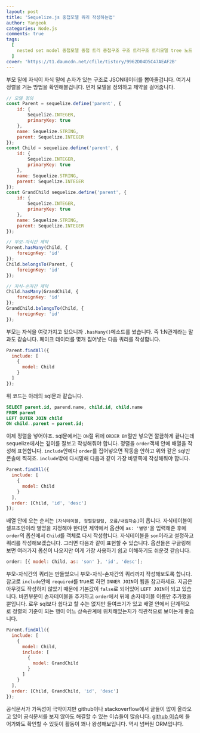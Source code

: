 ```yaml
---
layout: post
title: 'Sequelize.js 중첩모델 쿼리 작성하는법'
author: Yangeok
categories: Node.js
comments: true
tags:
  [
    nested set model 중첩모델 중첩 트리 중첩구조 구조 트리구조 트리모델 tree 노드 부모 자식 node parent child 시퀄 시퀄라이즈 자바스크립트 js javascript 노드제이에스 nodejs node.js,
  ]
cover: 'https://t1.daumcdn.net/cfile/tistory/9962D04D5C47AEAF2B'
---
```


부모 밑에 자식이 자식 밑에 손자가 있는 구조로 JSON데이터를 뽑아줄겁니다. 여기서 정렬을 거는 방법을 확인해볼겁니다. 먼저 모델을 정의하고 제약을 걸어줍니다.

```js
// 모델 정의
const Parent = sequelize.define('parent', {
    id: {
        Sequelize.INTEGER,
        primaryKey: true
    },
    name: Sequelize.STRING,
    parent: Sequelize.INTEGER
});
const Child = sequelize.define('parent', {
    id: {
        Sequelize.INTEGER,
        primaryKey: true
    },
    name: Sequelize.STRING,
    parent: Sequelize.INTEGER
});
const GrandChild sequelize.define('parent', {
    id: {
        Sequelize.INTEGER,
        primaryKey: true
    },
    name: Sequelize.STRING,
    parent: Sequelize.INTEGER
});

// 부모-자식간 제약
Parent.hasMany(Child, {
    foreignKey: 'id'
});
Child.belongsTo(Parent, {
    foreignKey: 'id'
});

// 자식-손자간 제약
Child.hasMany(GrandChild, {
    foreignKey: 'id'
});
GrandChild.belongsTo(Child, {
    foreignKey: 'id'
});
```

부모는 자식을 여럿가지고 있으니까 `.hasMany()`메소드를 썼습니다. 즉 1:N관계라는 말과도 같습니다. 페이크 데이터를 몇개 집어넣는 다음 쿼리를 작성합니다.

```js
Parent.findAll({
  include: [
    {
      model: Child
    }
  ]
});
```

위 코드는 아래의 sql문과 같습니다.

```sql
SELECT parent.id, parend.name, child.id, child.name
FROM parent
LEFT OUTER JOIN child
ON child..parent = parent.id;
```

이제 정렬을 넣어야죠. sql문에서는 `ON`절 뒤에 `ORDER BY`절만 넣으면 깔끔하게 끝나는데 sequelize에서는 깊이를 잘보고 작성해줘야 합니다. 정렬을 `order`객체 안에 배열을 작성해 표현합니다. `include`안에다 `order`를 집어넣으면 작동을 안하고 위와 같은 sql만 콘솔에 찍히죠. `include`밖에 다시말해 다음과 같이 가장 바깥쪽에 작성해줘야 합니다.

```js
Parent.findAll({
  include: [
    {
      model: Child
    }
  ],
  order: [Child, 'id', 'desc']
});
```

배열 안에 오는 순서는 `[자식테이블, 정렬할컬럼, 오름/내림차순]`이 옵니다. 자식테이블이 셀프조인이라 별명을 지정해야 한다면 제약에서 옵션에 `as: '별명'`을 입력해준 후에 `order`의 옵션에서 `Child`를 객체로 다시 작성합니다. 자식테이블을 `son`이라고 설정하고 쿼리를 작성해보겠습니다. 그러면 다음과 같이 표현할 수 있습니다. 옵션들은 구글링해보면 여러가지 옵션이 나오지만 이게 가장 사용하기 쉽고 이해하기도 쉬운것 같습니다.

```js
order: [{ model: Child, as: 'son' }, 'id', 'desc'];
```

부모-자식간의 쿼리는 만들었으니 부모-자식-손자간의 쿼리까지 작성해보도록 합니다. 참고로 `include`안에 `required`를 true로 하면 `INNER JOIN`이 됨을 참고하세요. 지금은 아무것도 작성하지 않았기 때문에 기본값이 `false`로 되어있어 `LEFT JOIN`이 되고 있습니다. 바뀐부분이 손자테이블을 추가하고 `order`에서 뒤에 손자테이블 이름만 추가했을 뿐입니다. 로우 sql보다 쉽다고 할 수는 없지만 들여쓰기가 있고 배열 안에서 단계적으로 정렬의 기준이 되는 행이 어느 상속관계에 위치해있는지가 직관적으로 보이는게 좋습니다.

```js
Parent.findAll({
  include: [
    {
      model: Child,
      include: [
        {
          model: GrandChild
        }
      ]
    }
  ],
  order: [Child, GrandChild, 'id', 'desc']
});
```

공식문서가 가독성이 극악이지만 github이나 stackoverflow에서 글들이 많이 올라오고 있어 공식문서를 보지 않아도 해결할 수 있는 이슈들이 많습니다. [github 이슈](https://github.com/sequelize/sequelize/issues)에 들어가봐도 확인할 수 있듯이 활동이 꽤나 왕성해보입니다. 역시 넘버원 ORM입니다.

